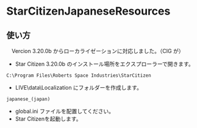 # StarCitizenJapaneseResources

## 使い方

　Vercion 3.20.0b からローカライゼーションに対応しました。（CIG が）  

+ Star Citizen 3.20.0b のインストール場所をエクスプローラーで開きます。
```
C:\Program Files\Roberts Space Industries\StarCitizen
```
+ LIVE\data\Localization にフォルダーを作成します。
```
japanese_(japan)
```
+ global.ini ファイルを配置してください。  
+ Star Citizenを起動します。

